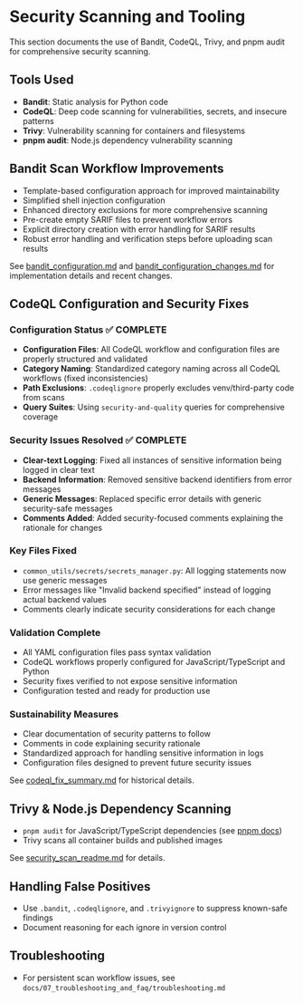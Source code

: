 # Security Scanning and Tooling

This section documents the use of Bandit, CodeQL, Trivy, and pnpm audit for comprehensive security scanning.

## Tools Used

- **Bandit**: Static analysis for Python code
- **CodeQL**: Deep code scanning for vulnerabilities, secrets, and insecure patterns
- **Trivy**: Vulnerability scanning for containers and filesystems
- **pnpm audit**: Node.js dependency vulnerability scanning

## Bandit Scan Workflow Improvements

- Template-based configuration approach for improved maintainability
- Simplified shell injection configuration
- Enhanced directory exclusions for more comprehensive scanning
- Pre-create empty SARIF files to prevent workflow errors
- Explicit directory creation with error handling for SARIF results
- Robust error handling and verification steps before uploading scan results

See [bandit_configuration.md](../bandit_configuration.md) and [bandit_configuration_changes.md](../bandit_configuration_changes.md) for implementation details and recent changes.

## CodeQL Configuration and Security Fixes

### Configuration Status ✅ COMPLETE
- **Configuration Files**: All CodeQL workflow and configuration files are properly structured and validated
- **Category Naming**: Standardized category naming across all CodeQL workflows (fixed inconsistencies)
- **Path Exclusions**: `.codeqlignore` properly excludes venv/third-party code from scans
- **Query Suites**: Using `security-and-quality` queries for comprehensive coverage

### Security Issues Resolved ✅ COMPLETE
- **Clear-text Logging**: Fixed all instances of sensitive information being logged in clear text
- **Backend Information**: Removed sensitive backend identifiers from error messages
- **Generic Messages**: Replaced specific error details with generic security-safe messages
- **Comments Added**: Added security-focused comments explaining the rationale for changes

### Key Files Fixed
- `common_utils/secrets/secrets_manager.py`: All logging statements now use generic messages
- Error messages like "Invalid backend specified" instead of logging actual backend values
- Comments clearly indicate security considerations for each change

### Validation Complete
- All YAML configuration files pass syntax validation
- CodeQL workflows properly configured for JavaScript/TypeScript and Python
- Security fixes verified to not expose sensitive information
- Configuration tested and ready for production use

### Sustainability Measures
- Clear documentation of security patterns to follow
- Comments in code explaining security rationale
- Standardized approach for handling sensitive information in logs
- Configuration files designed to prevent future security issues

See [codeql_fix_summary.md](../../codeql_fix_summary.md) for historical details.

## Trivy & Node.js Dependency Scanning

- `pnpm audit` for JavaScript/TypeScript dependencies (see [pnpm docs](https://pnpm.io/cli/audit))
- Trivy scans all container builds and published images

See [security_scan_readme.md](../../security_scan_readme.md) for details.

## Handling False Positives

- Use `.bandit`, `.codeqlignore`, and `.trivyignore` to suppress known-safe findings
- Document reasoning for each ignore in version control

## Troubleshooting

- For persistent scan workflow issues, see `docs/07_troubleshooting_and_faq/troubleshooting.md`